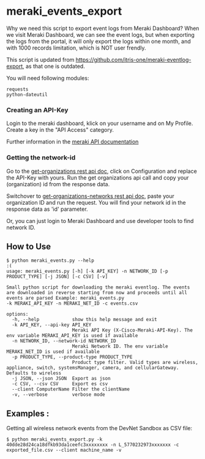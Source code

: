 # meraki_events_export

Why we need this script to export event logs from Meraki Dashboard?
When we visit Meraki Dashboard, we can see the event logs, but when exporting the logs from the portal, it will only export the logs within one month, and with 1000 records limitation, which is NOT user frendly.

This script is updated from https://github.com/itris-one/meraki-eventlog-export, as that one is outdated. 

You will need following modules:

```
requests
python-dateutil
```

### Creating an API-Key
Login to the meraki dashboard, klick on your username and on My Profile. Create a key in the "API Access" category.

Further information in the [meraki API documentation](https://documentation.meraki.com/General_Administration/Other_Topics/The_Cisco_Meraki_Dashboard_API)

### Getting the network-id

Go to the [get-organizations rest api doc](https://developer.cisco.com/meraki/api/#!get-organizations), click on Configuration and replace the API-Key with yours. Run the get organizations api call and copy your (organization) id from the response data.

Switchover to [get-organizations-networks rest api doc](https://developer.cisco.com/meraki/api/#!get-organization-networks), paste your organization ID and run the request. You will find your network id in the response data as 'id' parameter.

Or, you can just login to Meraki Dashboard and use developer tools to find network ID.


## How to Use

```
$ python meraki_events.py --help                                                                                     :(
usage: meraki_events.py [-h] [-k API_KEY] -n NETWORK_ID [-p PRODUCT_TYPE] [-j JSON] [-c CSV] [-v]

Small python script for downloading the meraki eventlog. The events are downloaded in reverse starting from now and proceeds until all events are parsed Example: meraki_events.py
-k MERAKI_API_KEY -n MERAKI_NET_ID -c events.csv

options:
  -h, --help            show this help message and exit
  -k API_KEY, --api-key API_KEY
                        Meraki API Key (X-Cisco-Meraki-API-Key). The env variable MERAKI_API_KEY is used if available
  -n NETWORK_ID, --network-id NETWORK_ID
                        Meraki Network ID. The env variable MERAKI_NET_ID is used if available
  -p PRODUCT_TYPE, --product-type PRODUCT_TYPE
                        Product type filter. Valid types are wireless, appliance, switch, systemsManager, camera, and cellularGateway. Defaults to wireless
  -j JSON, --json JSON  Export as json
  -c CSV, --csv CSV     Export es csv
  --client ComputerName Filter the clientName
  -v, --verbose         verbose mode
```

## Examples : 
Getting all wireless network events from the DevNet Sandbox as CSV file:
```
$ python meraki_events_export.py -k 40dde28d24ca18dfkb93da1ceefc3xxxxxxxx -n L_5770232973xxxxxxx -c exported_file.csv --client machine_name -v

```
